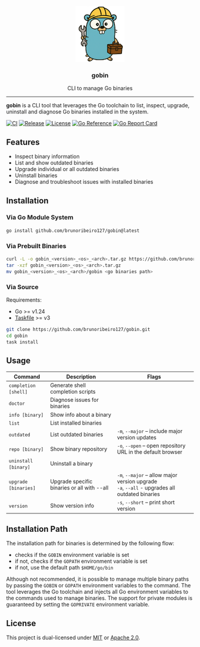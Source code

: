<p align="center">
    <img alt="gobin logo" src="assets/gobin-logo.png" height="150" />
    <h3 align="center">gobin</h3>
    <p align="center">CLI to manage Go binaries</p>
</p>

---

**gobin** is a CLI tool that leverages the Go toolchain to list, inspect, upgrade, uninstall and diagnose Go binaries installed in the system.

[![CI](https://img.shields.io/github/actions/workflow/status/brunoribeiro127/gobin/ci.yml?&branch=main)](https://github.com/brunoribeiro127/gobin/actions/workflows/ci.yml)
[![Release](https://img.shields.io/github/release/brunoribeiro127/gobin.svg)](https://github.com/brunoribeiro127/gobin/releases/latest)
[![License](https://img.shields.io/badge/license-MIT%20or%20Apache--2.0-blue.svg)](#license)
[![Go Reference](https://pkg.go.dev/badge/github.com/brunoribeiro127/gobin.svg)](https://pkg.go.dev/github.com/brunoribeiro127/gobin)
[![Go Report Card](https://goreportcard.com/badge/github.com/brunoribeiro127/gobin)](https://goreportcard.com/report/github.com/brunoribeiro127/gobin)

## Features

- Inspect binary information
- List and show outdated binaries
- Upgrade individual or all outdated binaries
- Uninstall binaries
- Diagnose and troubleshoot issues with installed binaries

## Installation

### Via Go Module System

```sh
go install github.com/brunoribeiro127/gobin@latest
```

### Via Prebuilt Binaries

```sh
curl -L -o gobin_<version>_<os>_<arch>.tar.gz https://github.com/brunoribeiro127/gobin/releases/download/v<version>/gobin_<version>_<os>_<arch>.tar.gz
tar -xzf gobin_<version>_<os>_<arch>.tar.gz
mv gobin_<version>_<os>_<arch>/gobin <go binaries path>
```

### Via Source

Requirements:
- Go >= v1.24
- [Taskfile](https://taskfile.dev/installation/) >= v3

```sh
git clone https://github.com/brunoribeiro127/gobin.git
cd gobin
task install
```

## Usage

| Command              | Description                                 | Flags                                                                                             |
|----------------------|---------------------------------------------|---------------------------------------------------------------------------------------------------|
| `completion [shell]` | Generate shell completion scripts           |                                                                                                   |
| `doctor`             | Diagnose issues for binaries                |                                                                                                   |
| `info [binary]`      | Show info about a binary                    |                                                                                                   |
| `list`               | List installed binaries                     |                                                                                                   |
| `outdated`           | List outdated binaries                      | `-m`, `--major` – include major version updates                                                   |
| `repo [binary]`      | Show binary repository                      | `-o`, `--open` – open repository URL in the default browser                                       |
| `uninstall [binary]` | Uninstall a binary                          |                                                                                                   |
| `upgrade [binaries]` | Upgrade specific binaries or all with --all | `-m`, `--major` – allow major version upgrade<br>`-a`, `--all`   - upgrades all outdated binaries |
| `version`            | Show version info                           | `-s`, `--short` – print short version                                                             |                                                       |

## Installation Path

The installation path for binaries is determined by the following flow:
- checks if the `GOBIN` environment variable is set
- if not, checks if the `GOPATH` environment variable is set
- if not, use the default path `$HOME/go/bin`

Although not recommended, it is possible to manage multiple binary paths by passing the `GOBIN` or `GOPATH` environment variables to the command. The tool leverages the Go toolchain and injects all Go environment variables to the commands used to manage binaries. The support for private modules is guaranteed by setting the `GOPRIVATE` environment variable.

## License

This project is dual-licensed under [MIT](LICENSE-MIT) or [Apache 2.0](LICENSE-APACHE).
